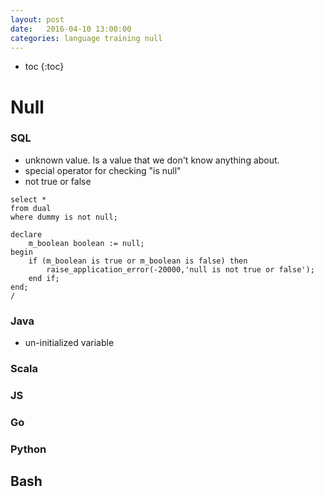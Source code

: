 ```yaml
---
layout: post
date:   2016-04-10 13:00:00
categories: language training null
---
```

* toc
{:toc}

# Null

### SQL

- unknown value. Is a value that we don't know anything about.
- special operator for checking "is null"
- not true or false

~~~
select *
from dual
where dummy is not null;

declare
	m_boolean boolean := null;
begin
	if (m_boolean is true or m_boolean is false) then
		raise_application_error(-20000,'null is not true or false');
	end if;
end;
/
~~~

### Java

- un-initialized variable

### Scala

### JS

### Go

### Python

## Bash
